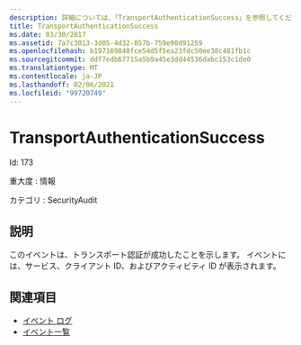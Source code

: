 ```yaml
---
description: 詳細については、「TransportAuthenticationSuccess」を参照してください。
title: TransportAuthenticationSuccess
ms.date: 03/30/2017
ms.assetid: 7a7c3013-3d05-4d32-857b-759e98d91259
ms.openlocfilehash: b197169840fce54d5f5ea23fdc50ee38c481fb1c
ms.sourcegitcommit: ddf7edb67715a5b9a45e3dd44536dabc153c1de0
ms.translationtype: MT
ms.contentlocale: ja-JP
ms.lasthandoff: 02/06/2021
ms.locfileid: "99720749"
---
```

# <a name="transportauthenticationsuccess"></a>TransportAuthenticationSuccess

Id: 173  
  
 重大度 : 情報  
  
 カテゴリ : SecurityAudit  
  
## <a name="description"></a>説明  

 このイベントは、トランスポート認証が成功したことを示します。 イベントには、サービス、クライアント ID、およびアクティビティ ID が表示されます。  
  
## <a name="see-also"></a>関連項目

- [イベント ログ](index.md)
- [イベント一覧](events-general-reference.md)
